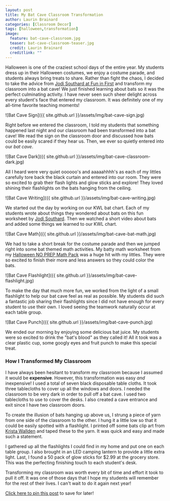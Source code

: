 ```yaml
---
layout: post
title: My Bat Cave Classroom Transformation
author: Laurin Brainard
categories: [Classroom Decor]
tags: [halloween,transformation]
image:
  feature: bat-cave-classroom.jpg
  teaser: bat-cave-classroom-teaser.jpg
  credit: Laurin Brainard
  creditlink: ""
---
```

Halloween is one of the craziest school days of the entire year. My students dress up in their Halloween costumes, we enjoy a costume parade, and students always bring treats to share. Rather than fight the chaos, I decided to take the advice from [Jodi Southard at Fun in First](https://funinfirst.com/) and transform my classroom into a bat cave! We just finished learning about bats so it was the perfect culminating activity. I have never seen such sheer delight across every student's face that entered my classroom. It was definitely one of my all-time favorite teaching moments! 

![Bat Cave Sign]({{ site.github.url }}/assets/img/bat-cave-sign.jpg)

Right before we entered the classroom, I told my students that something happened last night and our classroom had been transformed into a bat cave! We read the sign on the classroom door and discussed how bats could be easily scared if they hear us. Then, we ever so quietly entered into our *bat cave*.

![Bat Cave Dark]({{ site.github.url }}/assets/img/bat-cave-classroom-dark.jpg)

All I heard were very quiet oooooo's and aaaaahhhh's as each of my littles carefully tore back the black curtain and entered into our room. They were so excited to grab their flash lights and glow sticks and explore! They loved shining their flashlights on the bats hanging from the ceiling. 

![Bat Cave Writing]({{ site.github.url }}/assets/img/bat-cave-writing.jpg)

We started out the day by working on our KWL bat chart. Each of my students wrote about things they wondered about bats on this fun worksheet by [Jodi Southard](https://www.teacherspayteachers.com/Product/Bat-Freebies-354008). Then we watched a short video about bats and added some things we learned to our KWL chart. 

![Bat Cave Math]({{ site.github.url }}/assets/img/bat-cave-bat-math.jpg)

We had to take a short break for the costume parade and then we jumped right into some bat themed math activities. My batty math worksheet from my [Halloween NO PREP Math Pack](http://bit.ly/bat_cave) was a huge hit with my littles. They were so excited to finish their more and less answers so they could color the bats. 

![Bat Cave Flashlight]({{ site.github.url }}/assets/img/bat-cave-flashlight.jpg)

To make the day that much more fun, we worked from the light of a small flashlight to help our bat cave feel as real as possible. My students did such a fantastic job sharing their flashlights since I did not have enough for every student to use their own. I loved seeing the teamwork naturally occur at each table group.

![Bat Cave Punch]({{ site.github.url }}/assets/img/bat-cave-punch.jpg)

We ended our morning by enjoying some delicious bat juice. My students were so excited to drink the "bat's blood" as they called it! All it took was a clear plastic cup, some googly eyes and fruit punch to make this special treat. 

### How I Transformed My Classroom

I have always been hesitant to transform my classroom because I assumed it would be **expensive**. However, this transformation was easy *and* inexpensive! I used a total of seven black disposable table cloths. It took three tablecloths to cover up all the windows and doors. I needed the classroom to be very dark in order to pull off a bat cave. I used two tablecloths to use to cover the desks. I also created a cave entrance and exit since I have two classroom doors. 

To create the illusion of bats hanging up above us, I strung a piece of yarn from one side of the classroom to the other. I hung it a little low so that it could be easily spotted with a flashlight. I printed off some bats clip art from [Krista Wallden](https://www.teacherspayteachers.com/Store/Krista-Wallden-Creative-Clips) and taped these to the yarn. It was quick and easy and made such a statement.

I gathered up all the flashlights I could find in my home and put one on each table group. I also brought in an LED camping lantern to provide a little extra light. Last, I found a 50 pack of glow sticks for $2.99 at the grocery store. This was the perfecting finishing touch to each student's desk. 

Transforming my classroom was worth every bit of time and effort it took to pull it off. It was one of those days that I hope my students will remember for the rest of their lives. I can't wait to do it again next year!

[Click here to pin this post](https://pin.it/2o21rX4) to save for later!

<script>
  (function(w, d, t, s, n) {
    w.FlodeskObject = n;
    var fn = function() {
      (w[n].q = w[n].q || []).push(arguments);
    };
    w[n] = w[n] || fn;
    var f = d.getElementsByTagName(t)[0];
    var e = d.createElement(t);
    var h = '?v=' + new Date().getTime();
    e.async = true;
    e.src = s + h;
    f.parentNode.insertBefore(e, f);
  })(window, document, 'script', 'https://assets.flodesk.com/universal.js', 'fd');
  window.fd('form', {
    formId: '5d7fd38715f78a0010f2e414'
  });
</script>